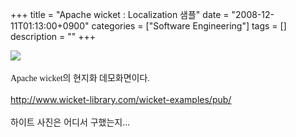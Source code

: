 +++
title = "Apache wicket : Localization 샘플"
date = "2008-12-11T01:13:00+0900"
categories = ["Software Engineering"]
tags = []
description = ""
+++
<span class="copyright_entry" style="display:block;" title="Apache wicket : Localization 샘플@@**@@http://shed.egloos.com/1846705"></span>
<div>
 <img src="/attachment/1846705_1.png">
</div>
<div>
 <br>
</div>
<div>
 <span class="Apple-style-span" style="font-family: 돋움; font-size: 14px; line-height: normal; white-space: pre; ">Apache wicket의 현지화 데모화면이다.</span>
</div>
<div>
 <br>
</div>
<div>
 <font class="Apple-style-span" color="#551A8B"><span class="Apple-style-span" style="text-decoration: underline;"><a href="http://www.wicket-library.com/wicket-examples/pub/">http://www.wicket-library.com/wicket-examples/pub/</a></span></font>
</div>
<div>
 <br>
</div>
<div>
 하이트 사진은 어디서 구했는지...
</div>
<div>
 <br>
</div>
<div>
 <br>
</div> 
<!--
       <rdf:RDF xmlns:rdf="http://www.w3.org/1999/02/22-rdf-syntax-ns#"
		    xmlns:dc="http://purl.org/dc/elements/1.1/"
		    xmlns:trackback="http://madskills.com/public/xml/rss/module/trackback/">
       <rdf:Description
	        rdf:about="http://shed.egloos.com/1846705"
	        dc:identifier="http://shed.egloos.com/1846705"
	        dc:title="Apache wicket : Localization 샘플"
	        trackback:ping="http://shed.egloos.com/tb/1846705"/>
       </rdf:RDF>
       -->

<ul></ul>